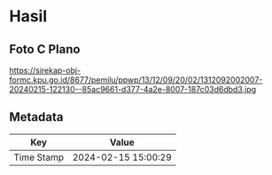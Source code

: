 # Hasil

## Foto C Plano

https://sirekap-obj-formc.kpu.go.id/8677/pemilu/ppwp/13/12/09/20/02/1312092002007-20240215-122130--85ac9661-d377-4a2e-8007-187c03d6dbd3.jpg


## Metadata

| Key        | Value               |
| ---------- | ------------------- |
| Time Stamp | 2024-02-15 15:00:29 |



